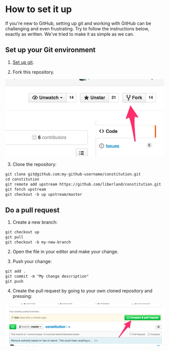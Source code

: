 # How to set it up

If you're new to GitHub, setting up git and working with GitHub can be challenging and even frustrating. Try to follow the instructions below, exactly as written. We've tried to make it as simple as we can.

## Set up your Git environment

1. [Set up git](https://help.github.com/articles/set-up-git/).

2. Fork this repository.

  ![Fork It](images/fork.png)

3. Clone the repository:

  ```
  git clone git@github.com:my-github-username/constitution.git
  cd constitution
  git remote add upstream https://github.com/liberland/constitution.git
  git fetch upstream
  git checkout -b up upstream/master
  ```
  
## Do a pull request

1. Create a new branch:

  ```
  git checkout up
  git pull
  git checkout -b my-new-branch
  ```
  
2. Open the file in your editor and make your change.

3. Push your change:

  ```
  git add .
  git commit -m "My change description"
  git push
  ```
  
4. Create the pull request by going to your own cloned repository and pressing:

  ![Pull Request](images/pull-request.png)

